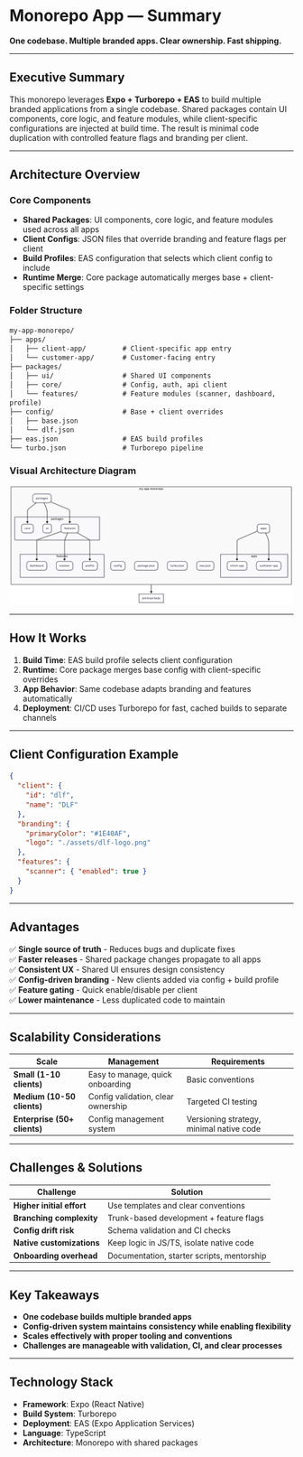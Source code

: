 # Monorepo App  — Summary

**One codebase. Multiple branded apps. Clear ownership. Fast shipping.**

---

## Executive Summary

This monorepo leverages **Expo + Turborepo + EAS** to build multiple branded applications from a single codebase. Shared packages contain UI components, core logic, and feature modules, while client-specific configurations are injected at build time. The result is minimal code duplication with controlled feature flags and branding per client.

---

## Architecture Overview

### Core Components
- **Shared Packages**: UI components, core logic, and feature modules used across all apps
- **Client Configs**: JSON files that override branding and feature flags per client
- **Build Profiles**: EAS configuration that selects which client config to include
- **Runtime Merge**: Core package automatically merges base + client-specific settings

### Folder Structure
```
my-app-monorepo/
├── apps/
│   ├── client-app/         # Client-specific app entry
│   └── customer-app/       # Customer-facing entry
├── packages/
│   ├── ui/                 # Shared UI components
│   ├── core/               # Config, auth, api client
│   └── features/           # Feature modules (scanner, dashboard, profile)
├── config/                 # Base + client overrides
│   ├── base.json
│   └── dlf.json
├── eas.json                # EAS build profiles
└── turbo.json              # Turborepo pipeline
```

### Visual Architecture Diagram

![Monorepo Structure](monorepo-structure.png)

---

## How It Works

1. **Build Time**: EAS build profile selects client configuration
2. **Runtime**: Core package merges base config with client-specific overrides
3. **App Behavior**: Same codebase adapts branding and features automatically
4. **Deployment**: CI/CD uses Turborepo for fast, cached builds to separate channels

---

## Client Configuration Example

```json
{
  "client": { 
    "id": "dlf", 
    "name": "DLF" 
  },
  "branding": { 
    "primaryColor": "#1E40AF", 
    "logo": "./assets/dlf-logo.png" 
  },
  "features": { 
    "scanner": { "enabled": true } 
  }
}
```

---

## Advantages

✅ **Single source of truth** - Reduces bugs and duplicate fixes  
✅ **Faster releases** - Shared package changes propagate to all apps  
✅ **Consistent UX** - Shared UI ensures design consistency  
✅ **Config-driven branding** - New clients added via config + build profile  
✅ **Feature gating** - Quick enable/disable per client  
✅ **Lower maintenance** - Less duplicated code to maintain  

---

## Scalability Considerations

| Scale | Management | Requirements |
|-------|------------|--------------|
| **Small (1-10 clients)** | Easy to manage, quick onboarding | Basic conventions |
| **Medium (10-50 clients)** | Config validation, clear ownership | Targeted CI testing |
| **Enterprise (50+ clients)** | Config management system | Versioning strategy, minimal native code |

---

## Challenges & Solutions

| Challenge | Solution |
|-----------|----------|
| **Higher initial effort** | Use templates and clear conventions |
| **Branching complexity** | Trunk-based development + feature flags |
| **Config drift risk** | Schema validation and CI checks |
| **Native customizations** | Keep logic in JS/TS, isolate native code |
| **Onboarding overhead** | Documentation, starter scripts, mentorship |

---

## Key Takeaways

- **One codebase builds multiple branded apps**
- **Config-driven system maintains consistency while enabling flexibility**
- **Scales effectively with proper tooling and conventions**
- **Challenges are manageable with validation, CI, and clear processes**

---

## Technology Stack

- **Framework**: Expo (React Native)
- **Build System**: Turborepo
- **Deployment**: EAS (Expo Application Services)
- **Language**: TypeScript
- **Architecture**: Monorepo with shared packages
